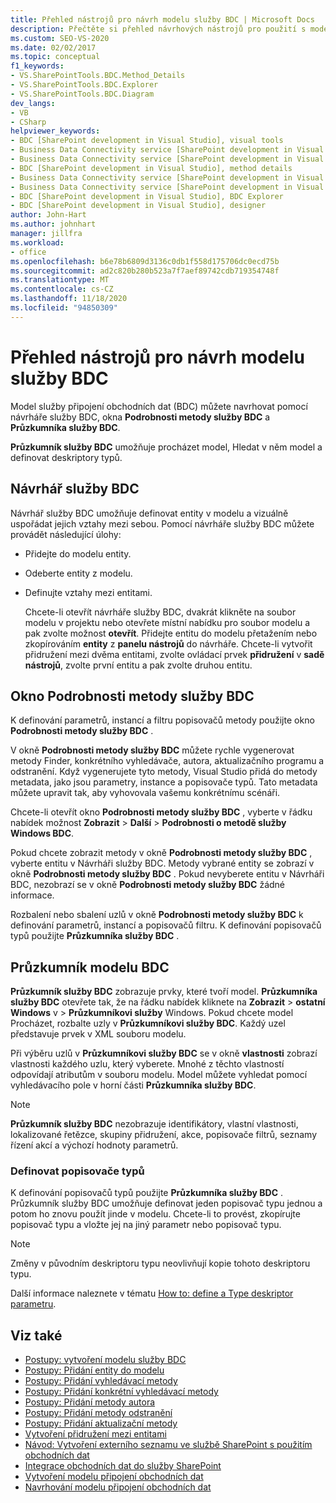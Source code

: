 ```yaml
---
title: Přehled nástrojů pro návrh modelu služby BDC | Microsoft Docs
description: Přečtěte si přehled návrhových nástrojů pro použití s modelem připojení obchodních dat (BDC). Seznamte se s návrhářem služby BDC, oknem podrobnosti metody služby BDC a průzkumníkem služby BDC.
ms.custom: SEO-VS-2020
ms.date: 02/02/2017
ms.topic: conceptual
f1_keywords:
- VS.SharePointTools.BDC.Method_Details
- VS.SharePointTools.BDC.Explorer
- VS.SharePointTools.BDC.Diagram
dev_langs:
- VB
- CSharp
helpviewer_keywords:
- BDC [SharePoint development in Visual Studio], visual tools
- Business Data Connectivity service [SharePoint development in Visual Studio], visual tools
- Business Data Connectivity service [SharePoint development in Visual Studio], BDC Explorer
- BDC [SharePoint development in Visual Studio], method details
- Business Data Connectivity service [SharePoint development in Visual Studio], designer
- Business Data Connectivity service [SharePoint development in Visual Studio], method details
- BDC [SharePoint development in Visual Studio], BDC Explorer
- BDC [SharePoint development in Visual Studio], designer
author: John-Hart
ms.author: johnhart
manager: jillfra
ms.workload:
- office
ms.openlocfilehash: b6e78b6809d3136c0db1f558d175706dc0ecd75b
ms.sourcegitcommit: ad2c820b280b523a7f7aef89742cdb719354748f
ms.translationtype: MT
ms.contentlocale: cs-CZ
ms.lasthandoff: 11/18/2020
ms.locfileid: "94850309"
---
```

# <a name="bdc-model-design-tools-overview"></a>Přehled nástrojů pro návrh modelu služby BDC
  Model služby připojení obchodních dat (BDC) můžete navrhovat pomocí návrháře služby BDC, okna **Podrobnosti metody služby BDC** a **Průzkumníka služby BDC**.

 **Průzkumník služby BDC** umožňuje procházet model, Hledat v něm model a definovat deskriptory typů.

## <a name="bdc-designer"></a>Návrhář služby BDC
 Návrhář služby BDC umožňuje definovat entity v modelu a vizuálně uspořádat jejich vztahy mezi sebou. Pomocí návrháře služby BDC můžete provádět následující úlohy:

- Přidejte do modelu entity.

- Odeberte entity z modelu.

- Definujte vztahy mezi entitami.

  Chcete-li otevřít návrháře služby BDC, dvakrát klikněte na soubor modelu v projektu nebo otevřete místní nabídku pro soubor modelu a pak zvolte možnost **otevřít**. Přidejte entitu do modelu přetažením nebo zkopírováním **entity** z **panelu nástrojů** do návrháře. Chcete-li vytvořit přidružení mezi dvěma entitami, zvolte ovládací prvek **přidružení** v **sadě nástrojů**, zvolte první entitu a pak zvolte druhou entitu.

## <a name="bdc-method-details-window"></a>Okno Podrobnosti metody služby BDC
 K definování parametrů, instancí a filtru popisovačů metody použijte okno **Podrobnosti metody služby BDC** .

 V okně **Podrobnosti metody služby BDC** můžete rychle vygenerovat metody Finder, konkrétního vyhledávače, autora, aktualizačního programu a odstranění. Když vygenerujete tyto metody, Visual Studio přidá do metody metadata, jako jsou parametry, instance a popisovače typů. Tato metadata můžete upravit tak, aby vyhovovala vašemu konkrétnímu scénáři.

 Chcete-li otevřít okno **Podrobnosti metody služby BDC** , vyberte v řádku nabídek možnost **Zobrazit**  >  **Další**  >  **Podrobnosti o metodě služby Windows BDC**.

 Pokud chcete zobrazit metody v okně **Podrobnosti metody služby BDC** , vyberte entitu v Návrháři služby BDC. Metody vybrané entity se zobrazí v okně **Podrobnosti metody služby BDC** . Pokud nevyberete entitu v Návrháři BDC, nezobrazí se v okně **Podrobnosti metody služby BDC** žádné informace.

 Rozbalení nebo sbalení uzlů v okně **Podrobnosti metody služby BDC** k definování parametrů, instancí a popisovačů filtru. K definování popisovačů typů použijte **Průzkumníka služby BDC** .

## <a name="bdc-explorer"></a>Průzkumník modelu BDC
 **Průzkumník služby BDC** zobrazuje prvky, které tvoří model. **Průzkumníka služby BDC** otevřete tak, že na řádku nabídek kliknete na **Zobrazit**  >  **ostatní Windows** v  >  **Průzkumníkovi služby** Windows. Pokud chcete model Procházet, rozbalte uzly v **Průzkumníkovi služby BDC**. Každý uzel představuje prvek v XML souboru modelu.

 Při výběru uzlů v **Průzkumníkovi služby BDC** se v okně **vlastnosti** zobrazí vlastnosti každého uzlu, který vyberete. Mnohé z těchto vlastností odpovídají atributům v souboru modelu. Model můžete vyhledat pomocí vyhledávacího pole v horní části **Průzkumníka služby BDC**.

> [!NOTE]
> **Průzkumník služby BDC** nezobrazuje identifikátory, vlastní vlastnosti, lokalizované řetězce, skupiny přidružení, akce, popisovače filtrů, seznamy řízení akcí a výchozí hodnoty parametrů.

### <a name="define-type-descriptors"></a>Definovat popisovače typů
 K definování popisovačů typů použijte **Průzkumníka služby BDC** . Průzkumník služby BDC umožňuje definovat jeden popisovač typu jednou a potom ho znovu použít jinde v modelu. Chcete-li to provést, zkopírujte popisovač typu a vložte jej na jiný parametr nebo popisovač typu.

> [!NOTE]
> Změny v původním deskriptoru typu neovlivňují kopie tohoto deskriptoru typu.

 Další informace naleznete v tématu [How to: define a Type deskriptor parametru](../sharepoint/how-to-define-the-type-descriptor-of-a-parameter.md).

## <a name="see-also"></a>Viz také
- [Postupy: vytvoření modelu služby BDC](../sharepoint/how-to-create-a-bdc-model.md)
- [Postupy: Přidání entity do modelu](../sharepoint/how-to-add-an-entity-to-a-model.md)
- [Postupy: Přidání vyhledávací metody](../sharepoint/how-to-add-a-finder-method.md)
- [Postupy: Přidání konkrétní vyhledávací metody](../sharepoint/how-to-add-a-specific-finder-method.md)
- [Postupy: Přidání metody autora](../sharepoint/how-to-add-a-creator-method.md)
- [Postupy: Přidání metody odstranění](../sharepoint/how-to-add-a-deleter-method.md)
- [Postupy: Přidání aktualizační metody](../sharepoint/how-to-add-an-updater-method.md)
- [Vytvoření přidružení mezi entitami](../sharepoint/creating-an-association-between-entities.md)
- [Návod: Vytvoření externího seznamu ve službě SharePoint s použitím obchodních dat](../sharepoint/walkthrough-creating-an-external-list-in-sharepoint-by-using-business-data.md)
- [Integrace obchodních dat do služby SharePoint](../sharepoint/integrating-business-data-into-sharepoint.md)
- [Vytvoření modelu připojení obchodních dat](../sharepoint/creating-a-business-data-connectivity-model.md)
- [Navrhování modelu připojení obchodních dat](../sharepoint/designing-a-business-data-connectivity-model.md)
